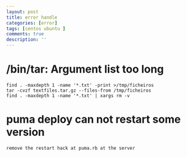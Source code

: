 ```yaml
---
layout: post
title: error handle
categories: [error]
tags: [centos ubuntu ]
comments: true
description: ''
---
```



# /bin/tar: Argument list too long
```
find . -maxdepth 1 -name '*.txt' -print >/tmp/ficheiros
tar -cvzf textfiles.tar.gz --files-from /tmp/ficheiros
find . -maxdepth 1 -name '*.txt' | xargs rm -v
```

# puma deploy can not restart some version
`remove the restart hack at puma.rb at the server`